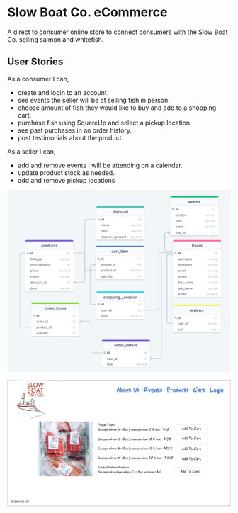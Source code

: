 # Slow Boat Co. eCommerce

A direct to consumer online store to connect consumers with the Slow Boat Co. selling salmon and whitefish.

## User Stories

As a consumer I can,
* create and login to an account.
* see events the seller will be at selling fish in person.
* choose amount of fish they would like to buy and add to a shopping cart.
* purchase fish using SquareUp and select a pickup location.
* see past purchases in an order history.
* post testimonials about the product.

As a seller I can,
* add and remove events I will be attending on a calendar.
* update product stock as needed.
* add and remove pickup locations

![ERD](public/slowboat-erd.png)


![Mockup](public/SlowBoat.png)
